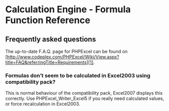 # Calculation Engine - Formula Function Reference

## Frequently asked questions

The up-to-date F.A.Q. page for PHPExcel can be found on [http://www.codeplex.com/PHPExcel/Wiki/View.aspx?title=FAQ&referringTitle=Requirements][1].

### Formulas don’t seem to be calculated in Excel2003 using compatibility pack?

This is normal behaviour of the compatibility pack, Excel2007 displays this correctly. Use PHPExcel_Writer_Excel5 if you really need calculated values, or force recalculation in Excel2003.

  [1]: http://www.codeplex.com/PHPExcel/Wiki/View.aspx?title=FAQ&referringTitle=Requirements
